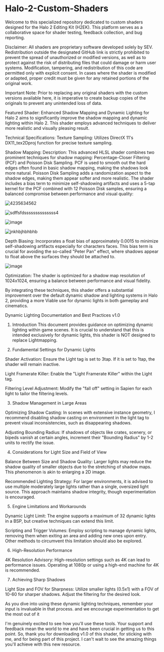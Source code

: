 # Halo-2-Custom-Shaders
Welcome to this specialized repository dedicated to custom shaders designed for the Halo 2 Editing Kit (H2EK). This platform serves as a collaborative space for shader testing, feedback collection, and bug reporting. 

Disclaimer:
All shaders are proprietary software developed solely by SEV. Redistribution 
outside the designated GitHub link is strictly prohibited to prevent the spread
of unauthorized or modified versions, as well as to protect against the risk 
of distributing files that could damage or harm user systems. Modification, 
tampering, and redistribution of this code are permitted only with explicit 
consent. In cases where the shader is modified or adapted, proper 
credit must be given for any retained portions of the original work.

Important Note: Prior to replacing any original shaders with the custom versions available here, it is imperative to create backup copies of the originals to prevent any unintended loss of data.

Featured Shader: Enhanced Shadow Mapping and Dynamic Lighting for Halo 2
aims to significantly improve the shadow mapping and dynamic lighting within Halo 2. This shader employs advanced techniques to deliver more realistic and visually pleasing result.

Technical Specifications:
Texture Sampling: Utilizes DirectX 11's DX11_tex2Dproj function for precise texture sampling.

Shadow Mapping: Description:
This advanced HLSL shader combines two prominent techniques for shadow mapping: 
Percentage-Closer Filtering (PCF) and Poisson Disk Sampling. PCF is used to 
smooth out the hard edges often found in basic shadow mapping, making the 
shadows look more natural. Poisson Disk Sampling adds a randomization aspect 
to the shadow edges, making them appear softer and more realistic. The shader 
includes a bias term to minimize self-shadowing artifacts and uses a 5-tap 
kernel for the PCF combined with 12 Poisson Disk samples, ensuring a balanced 
compromise between performance and visual quality:

![4235634562](https://github.com/777Sev777/Halo-2-Custom-Shaders/assets/134644571/d4ad5d52-16c8-4be0-92e9-312ede8e31da)

![sdffsfdssssssssssssss4](https://github.com/777Sev777/Halo-2-Custom-Shaders/assets/134644571/51d2c163-da4a-419c-880d-ba13ed9126cc)

![image](https://github.com/777Sev777/Halo-2-Custom-Shaders/assets/134644571/36a58644-b950-45a9-8664-41eb7c49d8aa)

![jnkhbjhbhbhb](https://github.com/777Sev777/Halo-2-Custom-Shaders/assets/134644571/d746d3b1-13b2-4f33-807c-4ddd659806e7)

Depth Biasing: Incorporates a float bias of approximately 0.0015 to minimize self-shadowing artifacts especially for characters faces. This bias term is crucial for avoiding the so-called "Peter Pan" effect, where shadows appear to float above the surfaces they should be attached to.

![image](https://github.com/777Sev777/Halo-2-Custom-Shaders/assets/134644571/dd040878-6b0b-4734-be0d-750a38841570)

Optimization: The shader is optimized for a shadow map resolution of 1024x1024, ensuring a balance between performance and visual fidelity.

By integrating these techniques, this shader offers a substantial improvement over the default dynamic shadow and lighting systems in Halo 2, providing a more Viable use for dynamic lights in both gameplay and cinematics.


Dynamic Lighting Documentation and Best Practices v1.0

1. Introduction
This document provides guidance on optimizing dynamic lighting within game scenes. It is crucial to understand that this is intended exclusively for dynamic lights, this shader is NOT designed to replace Lightmapping.

2. Fundamental Settings for Dynamic Lights

Shader Activation: Ensure the Light tag is set to 3tap. If it is set to 1tap, the shader will remain inactive.

Light Framerate Killer: Enable the "Light Framerate Killer" within the Light tag.

Filtering Level Adjustment: Modify the "fall off" setting in Sapien for each light to tailor the filtering levels.

3. Shadow Management in Large Areas

Optimizing Shadow Casting: In scenes with extensive instance geometry, I recommend disabling shadow casting on environment in the light tag to prevent visual inconsistencies,
such as disappearing shadows. 

Adjusting Bounding Radius: If shadows of objects like crates, scenery, or bipeds vanish at certain angles,
increment their "Bounding Radius" by 1-2 units to rectify the issue.

4. Considerations for Light Size and Field of View

Balance Between Size and Shadow Quality: Larger lights may reduce the shadow quality of smaller objects due to the stretching of shadow maps. This phenomenon is akin to enlarging a 2D image. 

Recommended Lighting Strategy: For larger environments, it is advised to use multiple moderately large lights rather than a single, oversized light source. This approach maintains shadow integrity, though experimentation is encouraged.


5. Engine Limitations and Workarounds

Dynamic Light Limit: The engine supports a maximum of 32 dynamic lights in a BSP, but creative techniques can extend this limit.

Scripting and Trigger Volumes: Employ scripting to manage dynamic lights, removing them when exiting an area and adding new ones upon entry. Other methods to circumvent this limitation should also be explored.

6. High-Resolution Performance

4K Resolution Advisory: High-resolution settings such as 4K can lead to performance issues. Operating at 1080p or using a high-end machine for 4K is recommended.


7. Achieving Sharp Shadows

Light Size and FOV for Sharpness: Utilize smaller lights (0.5x1) with a FOV of 10-60 for sharper shadows. Adjust the filtering for the desired look.

As you dive into using these dynamic lighting techniques, remember your input is invaluable in that process. and we encourage experimentation to get the most out of it

I'm genuinely excited to see how you'll use these tools. 
Your support and feedback mean the world to me and have been crucial in getting us to this point. So, thank you for downloading v1.0 of this shader, for sticking with me, and for being part of this project. I can't wait to see the amazing things you'll achieve with this new resource.

